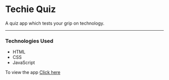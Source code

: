 # Techie Quiz

A quiz app which tests your grip on technology.

---

### Technologies Used

- HTML
- CSS
- JavaScript

To view the app [Click here]()
